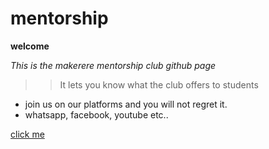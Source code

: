 # mentorship

**welcome**

*This is the makerere mentorship club github page*

>>It lets you know what the club offers to students

- join us on our platforms and you will not regret it.
- whatsapp, facebook, youtube etc..

[click me](https://mentorship-1.herokuapp.com)
